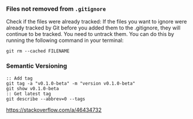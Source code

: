 
### Files not removed from `.gitignore`

Check if the files were already tracked: If the files you want to ignore were already tracked by Git before you added them to the .gitignore, 
they will continue to be tracked. You need to untrack them. You can do this by running the following command in your terminal:
```console
git rm --cached FILENAME
```


### Semantic Versioning

```console
:: Add tag
git tag -a "v0.1.0-beta" -m "version v0.1.0-beta"
git show v0.1.0-beta
:: Get latest tag
git describe --abbrev=0 --tags
```

https://stackoverflow.com/a/46434732
